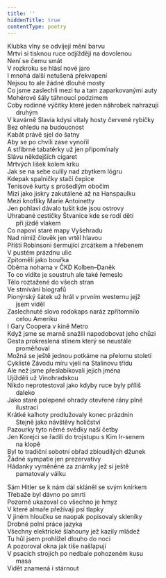 ```yaml
---
title: ''
hiddenTitle: true
contentType: poetry
---
```


<section>

Klubka vlny se odvíjejí mění barvu  
Mrtví si tisknou ruce odjíždějí na dovolenou  
Není se čemu smát  
V rozkroku se hlásí nové jaro  
I mnohá další netušená překvapení  
Nejsou to ale žádné dlouhé mosty  
Co jsme zaslechli mezi tu a tam zaparkovanými auty  
Mohérové šály táhnoucí podzimem  
Coby rodinné výčitky které jeden náhrobek nahrazují  
     druhým  
V kavárně Slavia kdysi vítaly hosty červené rybičky  
Bez ohledu na budoucnost  
Kabát právě sjel do šatny  
Aby se po chvíli zase vynořil  
A stříbrné tabatěrky už jen připomínaly  
Slávu někdejších cigaret  
Mrtvých lišek kolem krku  
Jak se na sebe culily nad zbytkem lógru  
Kdepak spalničky stačí čepice  
Tenisové kurty s prošedlým obočím  
Mizí jako jiskry zakutálené až na Hanspaulku  
Mezi knoflíky Marie Antoinetty  
Jen pohlaví dávalo tušit kde jsou ostrovy  
Uhrabané cestičky Štvanice kde se rodí děti  
     při jízdě vlakem  
Co napoví staré mapy Vyšehradu  
Nad nimiž člověk jen vrtěl hlavou  
Příští Robinsoni šermující zrcátkem a hřebenem  
V pustém prázdnu ulic  
Zpitomělí jako bouřka  
Oběma nohama v ČKD Kolben–Daněk  
To co vidíte je soustruh ale také řemeslo  
Tělo roztažené do všech stran  
Ve stmívání biografů  
Pionýrský šátek už hrál v prvním westernu jejž  
     jsem viděl  
Zaslechnuté slovo rodokaps naráz zpřítomnilo  
     celou Ameriku  
I Gary Coopera v kině Metro  
Když jsme se marně snažili napodobovat jeho chůzi  
Gesta prokreslená stínem který se neustále  
     proměňoval  
Možná se ještě jednou potkáme na přelomu století  
Cyklisté Závodu míru vjeli na Stalinovu třídu  
Ale než jsme přeslabikovali jejich jména  
Ujížděli už Vinohradskou  
Nikdo neprotestoval jako kdyby ruce byly příliš  
     daleko  
Jako staré polepené ohrady otevřené rány plné  
     ilustrací  
Krátké kalhoty prodlužovaly konec prázdnin  
     Stejně jako návštěvy holičství  
Pazourky tyto němé svědky naší četby  
Jen Korejci se řadili do trojstupu s Kim Ir-senem  
     na klopě  
Byl to tradiční sobotní obřad zbloudilých džunek  
Žádné sympatie jen prezervativy  
Hádanky vyměněné za známky jež si ještě  
     pamatovaly válku

</section>

<section>

Sám Hitler se k nám dál skláněl se svým knírkem  
Třebaže byl dávno po smrti  
Pozorně ukazoval co všechno je hmyz  
V které almaře přežívají psí tlapky  
V jiném hloučku se naopak popisovaly skleníky  
Drobné polní práce jazyka  
Všechny elektrické šlahouny jež kazily mládež  
Tu hůl jsem prohlížel dlouho do noci  
A pozoroval okna jak tiše našlapují  
V psacích strojích po nedbale pohozeném kusu  
     masa  
Vidět znamená i stárnout

</section>
